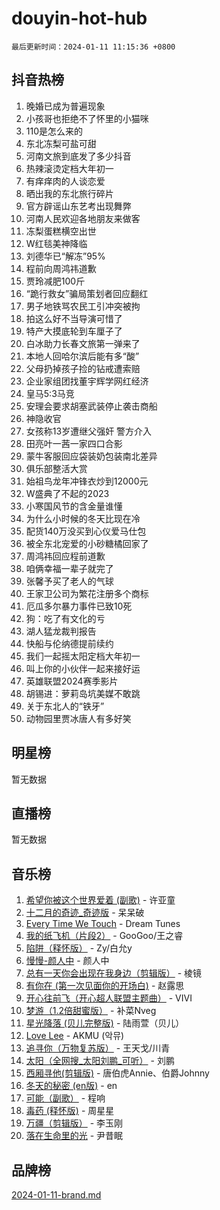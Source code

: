 # douyin-hot-hub

`最后更新时间：2024-01-11 11:15:36 +0800`

## 抖音热榜

1. 晚婚已成为普遍现象
1. 小孩哥也拒绝不了怀里的小猫咪
1. 110是怎么来的
1. 东北冻梨可盐可甜
1. 河南文旅到底发了多少抖音
1. 热辣滚烫定档大年初一
1. 有痒痒肉的人谈恋爱
1. 晒出我的东北旅行碎片
1. 官方辟谣山东艺考出现舞弊
1. 河南人民欢迎各地朋友来做客
1. 冻梨蛋糕横空出世
1. W红毯美神降临
1. 刘德华已“解冻”95%
1. 程前向周鸿祎道歉
1. 贾玲减肥100斤
1. “跪行救女”骗局策划者回应翻红
1. 男子地铁骂农民工引冲突被拘
1. 拍这么好不当导演可惜了
1. 特产大摸底轮到车厘子了
1. 白冰助力长春文旅第一弹来了
1. 本地人回哈尔滨后能有多“酸”
1. 父母扔掉孩子捡的钻戒遭索赔
1. 企业家组团找董宇辉学网红经济
1. 皇马5:3马竞
1. 安理会要求胡塞武装停止袭击商船
1. 神隐收官
1. 女孩称13岁遭继父强奸 警方介入
1. 田亮叶一茜一家四口合影
1. 蒙牛客服回应袋装奶包装南北差异
1. 俱乐部整活大赏
1. 始祖鸟龙年冲锋衣炒到12000元
1. W盛典了不起的2023
1. 小寒国风节的含金量谁懂
1. 为什么小时候的冬天比现在冷
1. 配货140万没买到心仪爱马仕包
1. 被全东北宠爱的小砂糖橘回家了
1. 周鸿祎回应程前道歉
1. 咱俩幸福一辈子就完了
1. 张馨予买了老人的气球
1. 王家卫公司为繁花注册多个商标
1. 厄瓜多尔暴力事件已致10死
1. 狗：吃了有文化的亏
1. 湖人猛龙裁判报告
1. 快船与伦纳德提前续约
1. 我们一起摇太阳定档大年初一
1. 叫上你的小伙伴一起来接好运
1. 英雄联盟2024赛季影片
1. 胡锡进：萝莉岛坑美媒不敢跳
1. 关于东北人的“铁牙”
1. 动物园里贾冰唐人有多好笑

## 明星榜

暂无数据

## 直播榜

暂无数据

## 音乐榜

1. [希望你被这个世界爱着 (副歌)](https://sf86-cdn-tos.douyinstatic.com/obj/tos-cn-ve-2774/oUHCmWQfZlE3QQBKBeD8rCFLpJzPgCpImhsxMt) - 许亚童
1. [十二月的奇迹_奇迹版](https://sf86-cdn-tos.douyinstatic.com/obj/tos-cn-ve-2774/oMslvA9FBzGMGHnyUuoiiUjtIAXfMz6tzwByW8) - 呆呆破
1. [Every Time We Touch](https://sf3-cdn-tos.douyinstatic.com/obj/tos-cn-ve-2774/ogN6lUKQeBBfEVhIOMikG1CcJjugxk1tztZyhP) - Dream Tunes
1. [我的纸飞机（片段2）](https://sf86-cdn-tos.douyinstatic.com/obj/tos-cn-ve-2774/oM2ZrKcg2CD5AeRB2gkeXOFB1IxAGJdZPazYHf) - GooGoo/王之睿
1. [陷阱（释怀版）](https://sf86-cdn-tos.douyinstatic.com/obj/tos-cn-ve-2774/oE8C21LeZrzKLDFfQYgMzx4GAIHageG5IzayY7) - Zy/白允y
1. [慢慢-颜人中](https://sf86-cdn-tos.douyinstatic.com/obj/tos-cn-ve-2774/ocjHNfBXdBxQNC8ZGAeoLMFTUgtBg8bkExunDC) - 颜人中
1. [总有一天你会出现在我身边（剪辑版）](https://sf86-cdn-tos.douyinstatic.com/obj/tos-cn-ve-2774/oMLsHwhWW7CYoAhoWB9EXUQIzNBsfAJxpAoxCU) - 棱镜
1. [有你在 (第一次见面你的开场白)](https://sf86-cdn-tos.douyinstatic.com/obj/tos-cn-ve-2774/oAthrQ3ClJBfI57uBoFEgNDYtNCZ0TSYQQfxQ0) - 赵露思
1. [开心往前飞（开心超人联盟主题曲）](https://sf6-cdn-tos.douyinstatic.com/obj/tos-cn-ve-2774/9d8fb7c82cf1421fb93a9fe925275e0a) - VIVI
1. [梦游（1.2倍甜蜜版）](https://sf6-cdn-tos.douyinstatic.com/obj/tos-cn-ve-2774/o4gyAUm8hwufoEABmwVIiQtHsFuGzAEEWtNMzo) - 补菜Nveg
1. [星光降落 (贝儿完整版)](https://sf3-cdn-tos.douyinstatic.com/obj/tos-cn-ve-2774/okwB9hAwyAtsFFkFBzAX1hOOfQuIoMNs0W2Mwr) - 陆雨萱（贝儿）
1. [Love Lee](https://sf86-cdn-tos.douyinstatic.com/obj/tos-cn-ve-2774/o05GbkJGbCBTdDnMtB0fwOYgkeZp23vrWQDQBS) - AKMU (악뮤)
1. [追寻你（万物复苏版）](https://sf86-cdn-tos.douyinstatic.com/obj/tos-cn-ve-2774/oYeAZJsbjIDit9APmBg8u6uDUQnHmoCf3gbo74) - 王天戈/川青
1. [太阳（全网搜_太阳刘鹏_可听）](https://sf6-cdn-tos.douyinstatic.com/obj/tos-cn-ve-2774/ogWbyIQnlBFImVbeDocRdCIYtBHlbJXgfZMvgz) - 刘鹏
1. [西厢寻他(剪辑版)](https://sf86-cdn-tos.douyinstatic.com/obj/tos-cn-ve-2774/oUsAVfAQKlRNxEv5qxvIB8o5qmIWUcXbzJKJhw) - 唐伯虎Annie、伯爵Johnny
1. [冬天的秘密 (en版)](https://sf6-cdn-tos.douyinstatic.com/obj/tos-cn-ve-2774/okIuMHDdzyf3FjGK4Lphe1vfHcQaPIHAg0Z4CR) - en
1. [可能（副歌）](https://sf86-cdn-tos.douyinstatic.com/obj/tos-cn-ve-2774/cde1731888894259b333569393c2fb51) - 程响
1. [毒药 (释怀版)](https://sf3-cdn-tos.douyinstatic.com/obj/tos-cn-ve-2774/oYILMEAzspdZBIzy4frJNB8ZHPHWAhiwowd4Ad) - 周星星
1. [万疆（剪辑版）](https://sf86-cdn-tos.douyinstatic.com/obj/tos-cn-ve-2774/ooG7oVgFlDTelKCjCsTTobQvbdtj1BBQXnfZd8) - 李玉刚
1. [落在生命里的光](https://sf86-cdn-tos.douyinstatic.com/obj/tos-cn-ve-2774/d9ffa8c090124ea58bb10df9b510c01d) - 尹昔眠

## 品牌榜

[2024-01-11-brand.md](2024-01-11-brand.md)
